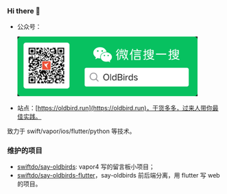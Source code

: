 ### Hi there 👋

* 公众号：

  <img src="https://github.com/swiftdo/swiftdo.github.io/blob/master/wechat.png" width="420" />

* 站点：[https://oldbird.run](https://oldbird.run)，干货多多，过来人带你最佳实践。

致力于 swift/vapor/ios/flutter/python 等技术。


### 维护的项目

* [swiftdo/say-oldbirds](https://github.com/swiftdo/say-oldbirds):  vapor4 写的留言板小项目；
* [swiftdo/say-oldbirds-flutter](https://github.com/swiftdo/say-oldbirds-flutter)，say-oldbirds 前后端分离，用 flutter 写 web 的项目。
